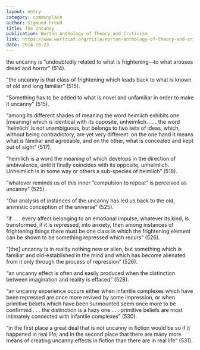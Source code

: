 ```yaml
---
layout: entry
category: commonplace
author: Sigmund Freud
title: The Uncanny
publication: Norton Anthology of Theory and Criticism
link: https://www.worldcat.org/title/norton-anthology-of-theory-and-criticism/oclc/45023141
date: 2014-10-23
---
```


the uncanny is “undoubtedly related to what is frightening—to what arouses dread and horror” (514). 

“the uncanny is that class of frightening which leads back to what is known of old and long familiar” (515).

“Something has to be added to what is novel and unfamiliar in order to make it uncanny” (515).

“among its different shades of meaning the word heimlich exhibits one [meaning] which is identical with its opposite, unheimlich. . . . the word ‘heimlich’ is not unambiguous, but belongs to two sets of ideas, which, without being contradictory, are yet very different: on the one hand it means what is familiar and agreeable, and on the other, what is concealed and kept out of sight” (517).

“heimlich is a word the meaning of which develops in the direction of ambivalence, until it finally coincides with its opposite, unheimlich. Unheimlich is in some way or others a sub-species of heimlich” (518).

“whatever reminds us of this inner “compulsion to repeat” is perceived as uncanny” (525).

“Our analysis of instances of the uncanny has led us back to the old, animistic conception of the universe” (525).

“if . . . every affect belonging to an emotional impulse, whatever its kind, is transformed, if it is repressed, into anxiety, then among instances of frightening things there must be one class in which the frightening element can be shown to be something repressed which recurs” (526).

“[the] uncanny is in reality nothing new or alien, but something which is familiar and old-established in the mind and which has become alienated from it only through the process of repression” (526).

“an uncanny effect is often and easily produced when the distinction between imagination and reality is effaced” (528).

“an uncanny experience occurs either when infantile complexes which have been repressed are once more revived by some impression, or when primitive beliefs which have been surmounted seem once more to be confirmed . . . the distinction is a hazy one . . . primitive beliefs are most intimately connected with infantile complexes” (530).

“in the first place a great deal that is not uncanny in fiction would be so if it happened in real life; and in the second place that there are many more means of creating uncanny effects in fiction than there are in real life” (531).